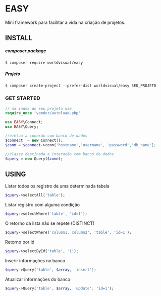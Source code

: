 # EASY
Mini framework para facilitar a vida na criação de projetos.
## INSTALL
##### composer package
```
$ composer require worldvisual/easy
```
##### Projeto
```
$ composer create-project --prefer-dist worldvisual/easy SEU_PROJETO
```
### GET STARTED
```php
// na index do seu projeto use
require_once 'vendor/autoload.php'

use EASY\Connect;
use EASY\Query;

//efetua a conexão com banco de dados
$connect  = new Connect();
$conn = $connect->conn('hostname','username', 'password','db_name');

//classe destinada a interação com banco de dados
$query = new Query($conn);
```
## USING
Listar todos os registro de uma determinada tabela
```php
$query->selectAll('table');
```
Listar registro com alguma condição
```php
$query->selectWhere('table', 'id=1');
```
O retorno da lista não se repete (DISTINCT)
```php
$query->selectWhere('column1, column2', 'table', 'id=1');
```
Retorno por id
```php
$query->selectById('table', '1');
```
Inserir informações no banco
```php
$query->Query('table', $array, 'insert');
```
Atualizar informações do banco
```php
$query->Query('table', $array, 'update', 'id=1');
```

